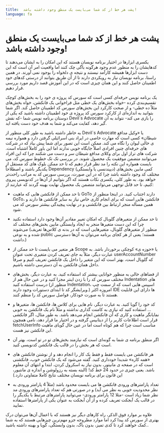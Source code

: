 ```yaml
---
title:  پشت هر خط از کد شما می‌بایست یک منطق وجود داشته باشد!
language: fa
---
```


# پشت هر خط از کد شما می‌بایست یک منطق وجود داشته باشد!
یکسری ابزارها در اختیار برنامه نویسان هستند که این امکان را به ایشان می‌دهند تا کدهایشان را به منظور عدم وجود هرگونه باگی چک کنند اما واقعیت امر آن است که این دست ابزارها همیشه کارآمد نیستند و نتیجه ی دلخواه را بوجود نمی آورند. در همین راستا، برنامه نویسان نیاز به رویکردی دارند تا از آن طریق بتوانند از درستی کدهای خود اطمینان حاصل کنند و این همان چیزی است که در این آموزش قصد داریم مورد بررسی قرار دهیم.

یک برنامه نویس حرفه‌ای کسی است که سورس کد پروژه ی خود را به بخش‌های کوچک تقسیم‌بندی کرده -خواه بخش‌های یک خطی مثل فراخوانی یک فانکشن، خواه بخش‌های مثلاً ده خطی- و از صحت کارکرد این بخش‌های سورس کد اطمینان حاصل کند. اگر شما بتوانید به اندازه‌ای از کارکرد سورس کد پروژه ی خود اطمینان داشته باشید که یکی از دوستان برنامه نویس شما -که نقش Devil`s Advocate را بازی می کند- نتواند به آن گیر دهد، کفایت می‌کند و شما به هدف خود دست یافته اید.

به خاطر داشته باشید به طور کلی منظور از Devil`s Advocate یا «وکیل مدافع شیطان» کسی است که مهارت خاصی در ایراد بنی اسرائیلی گرفتن دارد و همواره نیمه ی خالی لیوان را نگاه می کند. ممکن است این تصور برای شما پیش بیاد که در شرکت های حرفه‌ای چنین افرادی اصلاً جایگاه خوبی ندارند اما این باور کاملاً اشتباه است. شرکت های تراز اول برای وکلای مدافع شیطان سر و دست می شکنند چرا که این افراد می‌توانند متضمن موفقیت یک محصول شوند.
در بررسی تک تک خطوط سورس کد، می بایست همواره این نکته را مد نظر قرار دهیم که تا حد ممکن بلوک های کد مستقل از یکدیگر باشند و اصطلاحاً Dependency (دیپندنسی یا وابستگی) کمی مابین بخش‌های مختلف کد وجود داشته باشد چرا که در این صورت، بررسی سورس کد به مراتب راحت‌تر خواهد بود. به طور کلی، یکسری نکات هستند که اگر بتوانیم از آن‌ها در کدنویسی پیروی کنیم، تا حد قابل توجهی می‌توانند متضمن یک محصول نهایت بهینه گردند که عبارتند از:

- تا حد ممکن از فانکشن هایی که ماهیت GoTo دارند اجتناب کنید. در اینجا منظور از GoTo، فانکشن هایی است که برای انجام کاری خاص نیاز به سایر فانکشن ها دارند و همین مسأله منجر ارتباط بین فانکشنی و در نهایت پیچیدگی بیشتر سورس کد می شود.

- تا حد ممکن از متغیرهای گلوبال که امکان تغییر مقادیر آن‌ها وجود دارد استفاده نکنید چرا که این دست متغیرها منجر به ایجاد وابستگی مابین بخش‌های مختلف کد می‌شوند (منظور از متغیرهای گلوبال، متغیرهایی است که در بدنه ی کلاس‌ها تعریف شده و به نوعی public هستند؛ یعنی از هر کجای برنامه می‌توان به آن‌ها دسترسی داشت.)

- هر متغیر می بایست تا حد ممکن از Scope یا «حوزه ی» کوچکی برخوردار باشد. به عبارت دیگر، مثلاً به جای تعریف کردن متغیری تحت عنوان userAccountNumber که گلوبال است، بهتر است که این متغیر را داخل یک فانکشن تعریف کنیم و صرفاً داخل همان فانکشن به آن دسترسی داشته باشیم.

- از فضاهای خالی به منظور خوانایی بیشتر کد استفاده کنید. به عبارت دیگر، بخش‌های مختلف سورس کد را با زدن اینتر مجزا کنید و در عین حال هم از Indentation های درست استفاده کنید (منظور از Indentation، اسپیس هایی است که از سمت چپ ویرایشگر کد تا ابتدای دستورات وجود دارند.) امروزه اکثر IDE ها دارای این قابلیت هستند تا به صورت خودکار، فواصل سورس کد را منظم کنند.

- کد خود را گویا کنید. به عبارت دیگر، نام هایی برای کلاس ها، فانکشن ها، متغیرها و … استفاده کنید که نیازی به کامنت گذاری نداشته و مثلاً نام یک فانکشن به خوبی نمایانگر ماهیت و کاری که آن فانکشن انجام می‌دهد باشد. به طور مثال، اگر فانکشی قرار است اطلاعات کاربر را از دیتابیس گرفته و در اختیار ما قرار دهد، نامی همچون fetchUserInfo مناسب است چرا که هم کوتاه است اما در عین حال گویای ماهیت این فانکشن نیز هست.

- اگر منطق برنامه ی شما به گونه‌ای است که نیازمند بخش‌های تو در تو است، بهتر آن است که هر بخش را در قالب یک فانکشن کدنویسی کنید.

- هر فانکشن می بایست فقط و فقط یک کار را انجام دهد و از نوشتن فانکشن های «همه کاره» شدیدا خودداری کنید. گفته می‌شود که یک فانکشن خوب، فانکشنی است که در صفحه ی مانیتور، بدون نیاز به اسکرول کردن، ابتدا و انتهای آن معلوم باشد. یعنی چیزی در حدود 24 خط کد! (البته بسته به رزولوشن و اندازه ی مانتیور، این قانون برای برنامه نویسان مختلف نتایج کاملا متفاوتی دارد.)

- تعداد پارامترهای ورودی فانکشن ها می بایست محدود باشد (مثلاً 4 پارامتر ورودی به نظر محدودیت خوبی به نظر می آید) و در صورتی هم که تعداد پارامترهای ورودی مد نظر شما زیاد است -مثلا 12 پارامتر ورودی- می‌توانید پارامترهای مرتبط با یکدیگر را در قالب یک آبجکت تعریف کرده و از آن آبجکت به عنوان یکی از پارامترها استفاده نمایید.

علاوه بر موارد فوق الذکر، راه کارهای دیگر نیز هستند که با اعمال آن‌ها می‌توان درک بهتری از سورس کد پیدا کرد اما موارد مطروحه جزو مهم‌ترین چیزهایی هستند که به شما کمک خواهند کرد تا کدی تمیز، بدون باگ، بدون وابستگی، گویا و بهینه داشته باشید..

 
